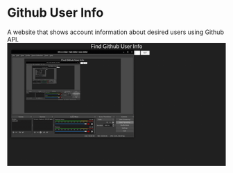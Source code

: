 # Github User Info 
A website that shows account information about desired users using Github API.
![Demo](demo.gif)
